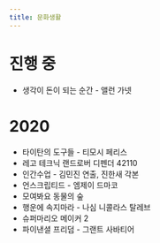 ```yaml
---
title: 문화생활
---
```


# 진행 중

- 생각이 돈이 되는 순간 - 앨런 가넷

# 2020

- 타이탄의 도구들 - 티모시 페리스
- 레고 테크닉 랜드로버 디펜더 42110
- 인간수업 - 김민진 연출, 진한새 각본
- 언스크립티드 - 엠제이 드마코
- 모여봐요 동물의 숲
- 행운에 속지마라 - 나심 니콜라스 탈레브
- 슈퍼마리오 메이커 2 
- 파이낸셜 프리덤 - 그랜트 사바티어
